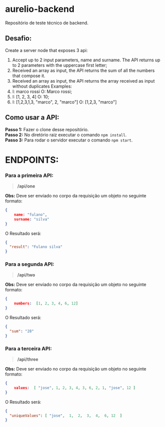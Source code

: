 # aurelio-backend
Repositório de teste técnico de backend.

## Desafio:

Create a server node that exposes 3 api:
1. Accept up to 2 input parameters, name and surname. The API returns up to 2 parameters with
the
uppercase first letter;
2. Received an array as input, the API returns the sum of all the numbers that compose it.
3. Received an array as input, the API returns the array received as input without duplicates
Examples:
1. I: marco rossi O: Marco rossi;
2. I: [1, 2, 3, 4] O: 10;
3. I: [1,2,3,1,3, "marco", 2, "marco"] O: [1,2,3, "marco"]

## Como usar a API:

**Passo 1:** Fazer o clone desse repositório.<br>
**Passo 2:** No diretório raiz executar o comando `npm install`.<br>
**Passo 3:** Para rodar o servidor executar o comando `npm start`.

# ENDPOINTS:

### Para a primeira API:

> **/api/one**

**Obs:** Deve ser enviado no corpo da requisição um objeto no seguinte formato:
```json
{
    name: "fulano",
    surname: "silva"
}
```
O Resultado será: 
```json
{
  "result": "Fulano silva"
}
```

### Para a segunda API:

> **/api/two**

**Obs:** Deve ser enviado no corpo da requisição um objeto no seguinte formato:
```json
{
    numbers:  [1, 2, 3, 4, 6, 12] 
}
```
O Resultado será: 
```json
{
  "sum": "28"
}
```

### Para a terceira API:

> **/api/three**

**Obs:** Deve ser enviado no corpo da requisição um objeto no seguinte formato:
```json
{
    values:  [ "jose", 1, 2, 3, 4, 3, 6, 2, 1, "jose", 12 ] 
}
```
O Resultado será: 
```json
{
  "uniqueValues": [ "jose",  1,  2,  3,  4,  6, 12  ]
}
```